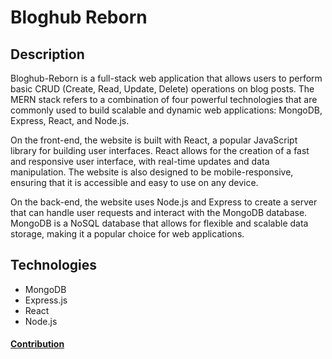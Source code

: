 # Bloghub Reborn

## Description

Bloghub-Reborn is a full-stack web application that allows users to perform basic CRUD (Create, Read, Update, Delete) operations on blog posts. The MERN stack refers to a combination of four powerful technologies that are commonly used to build scalable and dynamic web applications: MongoDB, Express, React, and Node.js.

On the front-end, the website is built with React, a popular JavaScript library for building user interfaces. React allows for the creation of a fast and responsive user interface, with real-time updates and data manipulation. The website is also designed to be mobile-responsive, ensuring that it is accessible and easy to use on any device.

On the back-end, the website uses Node.js and Express to create a server that can handle user requests and interact with the MongoDB database. MongoDB is a NoSQL database that allows for flexible and scalable data storage, making it a popular choice for web applications.

## Technologies 
+ MongoDB
+ Express.js
+ React
+ Node.js
  
#### [Contribution](./docs/CONTRIBUTE.md)